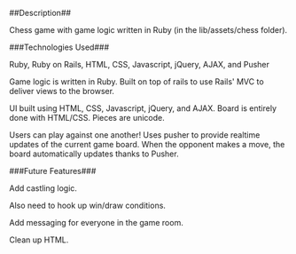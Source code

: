 ##Description##

Chess game with game logic written in Ruby (in the lib/assets/chess folder).


###Technologies Used###

Ruby, Ruby on Rails, HTML, CSS, Javascript, jQuery, AJAX, and Pusher

Game logic is written in Ruby.
Built on top of rails to use Rails' MVC to deliver views to the browser.

UI built using HTML, CSS, Javascript, jQuery, and AJAX.  Board is entirely done with HTML/CSS.  Pieces are unicode.

Users can play against one another!  Uses pusher to provide realtime updates of the current game board. When the opponent makes a move, the board automatically updates thanks to Pusher.

###Future Features###

Add castling logic.

 Also need to hook up win/draw conditions.

 Add messaging for everyone in the game room.

 Clean up HTML.
